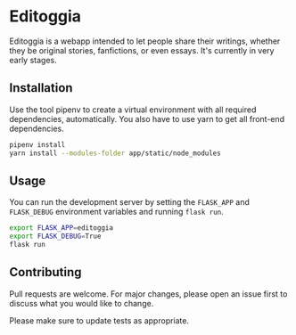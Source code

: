 <!-- README.md --- 
;; 
;; Filename: README.md
;; Author: Louise <louise>
;; Created: Sat May  2 01:12:36 2020 (+0200)
;; Last-Updated: Sun May 10 21:29:35 2020 (+0200)
;;           By: Louise <louise>
 -->
# Editoggia

Editoggia is a webapp intended to let people share their writings, whether
they be original stories, fanfictions, or even essays. It's currently in
very early stages.

## Installation

Use the tool pipenv to create a virtual environment with all required dependencies,
automatically. You also have to use yarn to get all front-end dependencies.

```bash
pipenv install
yarn install --modules-folder app/static/node_modules
```

## Usage

You can run the development server by setting the `FLASK_APP` and `FLASK_DEBUG`
environment variables and running `flask run`.

```bash
export FLASK_APP=editoggia
export FLASK_DEBUG=True
flask run
```

## Contributing
Pull requests are welcome. For major changes, please open an issue first to discuss what you would like to change.

Please make sure to update tests as appropriate.
